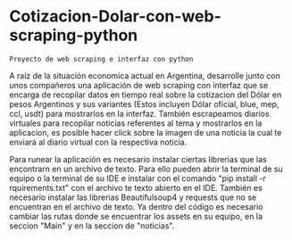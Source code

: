 # Cotizacion-Dolar-con-web-scraping-python

    Proyecto de web scraping e interfaz con python

A raíz de la situación economica actual en Argentina, desarrolle junto con unos compañeros una aplicación de web scraping con interfaz que se encarga de recopilar datos en tiempo real sobre la cotizacion del Dólar en pesos Argentinos y sus variantes (Estos incluyen Dólar oficial, blue, mep, ccl, usdt) para mostrarlos en la interfaz. También escrapeamos diarios virtuales para recopilar noticias referentes al tema y mostrarlos en la aplicacion, es posible hacer click sobre la imagen de una noticia la cual te enviará al diario virtual con la respectiva noticia.

Para runear la aplicación es necesario instalar ciertas librerias que las encontrarn en un archivo de texto. Para ello pueden abrir la terminal de su equipo o la terminal de su IDE e instalar con el comando "pip install -r rquirements.txt" con el archivo te texto abierto en el IDE. También es necesario instalar las librerias Beautifulsoup4 y requests que no se encuentran en el archivo de texto. Ya dentro del código es necesario cambiar las rutas donde se encuentrar los assets en su equipo, en la seccion "Main" y en la seccion de "noticias".
